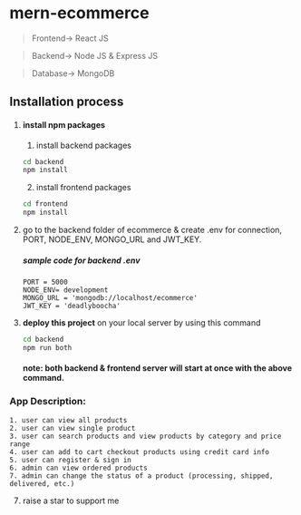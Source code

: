 # mern-ecommerce

> Frontend-> React JS

> Backend-> Node JS & Express JS

> Database-> MongoDB

## Installation process
1. #### install npm packages
    1. install backend packages
    ```bash
    cd backend
    npm install
    ```
    2. install frontend packages
    ```bash
    cd frontend
    npm install
    ```
2. go to the backend folder of ecommerce & create .env for connection, PORT, NODE_ENV, MONGO_URL and JWT_KEY.
    
    ##### sample code for backend .env
    ```env
   PORT = 5000
   NODE_ENV= development
   MONGO_URL = 'mongodb://localhost/ecommerce'
   JWT_KEY = 'deadlyboocha'
    ```
3. <b>deploy this project</b> on your local server by using this command
    ```bash
    cd backend
    npm run both
    ```
    #### note: both backend & frontend server will start at once with the above command.
    
### App Description:
    1. user can view all products
    2. user can view single product
    3. user can search products and view products by category and price range
    4. user can add to cart checkout products using credit card info
    5. user can register & sign in
    6. admin can view ordered products
    7. admin can change the status of a product (processing, shipped, delivered, etc.)

7. raise a star to support me
